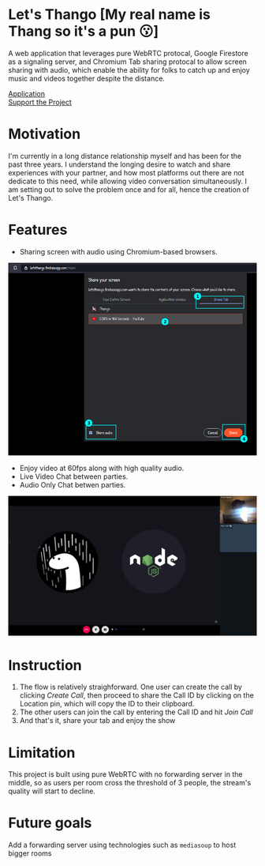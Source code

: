 # Let's Thango [My real name is Thang so it's a pun 😗]

A web application that leverages pure WebRTC protocal, Google Firestore as a signaling server, and Chromium Tab sharing protocal to allow screen sharing with audio, which enable the ability for folks to catch up and enjoy music and videos together despite the distance.

  <a href="https://letsthango.firebaseapp.com" target="_blank">Application</a>   
  <a href="https://www.patreon.com/letsthango" target='_blank'>Support the Project</a>

# Motivation
I'm currently in a long distance relationship myself and has been for the past three years. I understand the longing desire to watch and share experiences with your partner, and how most platforms out there are not dedicate to this need, while allowing video conversation simultaneously. I am setting out to solve the problem once and for all, hence the creation of Let's Thango.

# Features
- Sharing screen with audio using Chromium-based browsers.     
<img width="600" src="showcase/chromium_share.png" />     

- Enjoy video at 60fps along with high quality audio.   
- Live Video Chat between parties.     
- Audio Only Chat betwen parties.       
<img width="600" src="showcase/stream.png" />   

# Instruction
1. The flow is relatively straighforward. One user can create the call by clicking *Create Call*, then proceed to share the Call ID by clicking on the Location pin, which will copy the ID to their clipboard. 
2. The other users can join the call by entering the Call ID and hit *Join Call*
3. And that's it, share your tab and enjoy the show

# Limitation
This project is built using pure WebRTC with no forwarding server in the middle, so as users per room cross the threshold of 3 people, the stream's quality will start to decline.

# Future goals
Add a forwarding server using technologies such as `mediasoup` to host bigger rooms